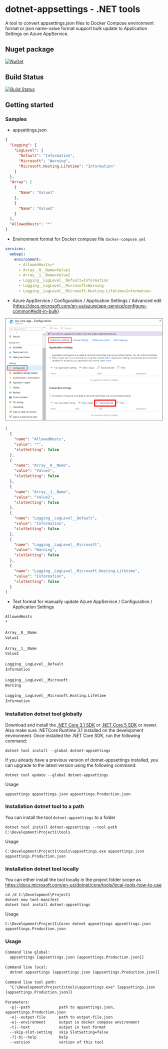 # dotnet-appsettings - .NET tools

A tool to convert appsettings.json files to Docker Compose environment format or json name-value format support bulk update to Application Settings on Azure AppService.

## Nuget package

[![NuGet](https://img.shields.io/nuget/v/dotnet-appsettings.svg?style=flat-square&label=nuget&colorB=00b200)](https://www.nuget.org/packages/dotnet-appsettings/)

## Build Status

[![Build Status](https://img.shields.io/endpoint.svg?url=https%3A%2F%2Factions-badge.atrox.dev%2FNetLah%2Fdotnet-appsettings%2Fbadge%3Fref%3Dmain&style=flat)](https://actions-badge.atrox.dev/NetLah/dotnet-appsettings/goto?ref=main)

## Getting started

### Samples

- appsettings.json

```json
{
  "Logging": {
    "LogLevel": {
      "Default": "Information",
      "Microsoft": "Warning",
      "Microsoft.Hosting.Lifetime": "Information"
    }
  },
  "Array": [
    {
      "Name": "Value1"
    },
    {
      "Name": "Value2"
    }
  ],
  "AllowedHosts": "*"
}
```

- Environment format for Docker compose file `docker-compose.yml`

```yml
services:
  webapi:
    environment:
      - AllowedHosts=*
      - Array__0__Name=Value1
      - Array__1__Name=Value2
      - Logging__LogLevel__Default=Information
      - Logging__LogLevel__Microsoft=Warning
      - Logging__LogLevel__Microsoft.Hosting.Lifetime=Information
```

- Azure AppService / Configuration / Application Settings / Advanced edit (https://docs.microsoft.com/en-us/azure/app-service/configure-common#edit-in-bulk)

![Edit in bulk](https://raw.githubusercontent.com/NetLah/dotnet-appsettings/main/docs/bulk-edit-app-settings.png)

```json
[
  {
    "name": "AllowedHosts",
    "value": "*",
    "slotSetting": false
  },
  {
    "name": "Array__0__Name",
    "value": "Value1",
    "slotSetting": false
  },
  {
    "name": "Array__1__Name",
    "value": "Value2",
    "slotSetting": false
  },
  {
    "name": "Logging__LogLevel__Default",
    "value": "Information",
    "slotSetting": false
  },
  {
    "name": "Logging__LogLevel__Microsoft",
    "value": "Warning",
    "slotSetting": false
  },
  {
    "name": "Logging__LogLevel__Microsoft.Hosting.Lifetime",
    "value": "Information",
    "slotSetting": false
  }
]
```

- Text format for manually update Azure AppService / Configuration / Application Settings

```txt
AllowedHosts
*

Array__0__Name
Value1

Array__1__Name
Value2

Logging__LogLevel__Default
Information

Logging__LogLevel__Microsoft
Warning

Logging__LogLevel__Microsoft.Hosting.Lifetime
Information
```

### Installation dotnet tool globally

Download and install the [.NET Core 3.1 SDK](https://dotnet.microsoft.com/download/dotnet/3.1) or [.NET Core 5 SDK](https://dotnet.microsoft.com/download/dotnet/5.0) or newer. Also make sure .NETCore Runtime 3.1 installed on the development environment. Once installed the .NET Core SDK, run the following command:

```
dotnet tool install --global dotnet-appsettings
```

If you already have a previous version of dotnet-appsettings installed, you can upgrade to the latest version using the following command:

```
dotnet tool update --global dotnet-appsettings
```

Usage

```
appsettings appsettings.json appsettings.Production.json
```

### Installation dotnet tool to a path

You can install the tool `dotnet-appsettings` to a folder

```
dotnet tool install dotnet-appsettings --tool-path C:\Development\Project1\tools
```

Usage

```
C:\Development\Project1\tools\appsettings.exe appsettings.json appsettings.Production.json
```

### Installation dotnet tool locally

You can either install the tool locally in the project folder scope as https://docs.microsoft.com/en-us/dotnet/core/tools/local-tools-how-to-use

```
cd /d C:\Development\Project1
dotnet new tool-manifest
dotnet tool install dotnet-appsettings
```

Usage

```
C:\Development\Project1\Core> dotnet appsettings appsettings.json appsettings.Production.json
```

### Usage

```
Command line global:
  appsettings [appsettings.json [appsettings.Production.json]]

Command line local:
  dotnet appsettings [appsettings.json [appsettings.Production.json]]

Command line tool path:
  "C:\Development\Project1\tools\appsettings.exe" [appsettings.json [appsettings.Production.json]]

Parameters:
  -p|--path             path to appsettings.json, appsettings.Production.json
  -o|--output-file      path to output-file.json
  -e|--environment      output in docker compose environment
  -t|--text             output in text format
  --skip-slot-setting   skip SlotSetting=false
  -?|-h|--help          help
  --version             version of this tool
```
